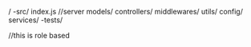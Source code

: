 /
    -src/
    index.js    //server
    models/
    controllers/
    middlewares/
    utils/
    config/
    services/
-tests/ 


//this is role based

 